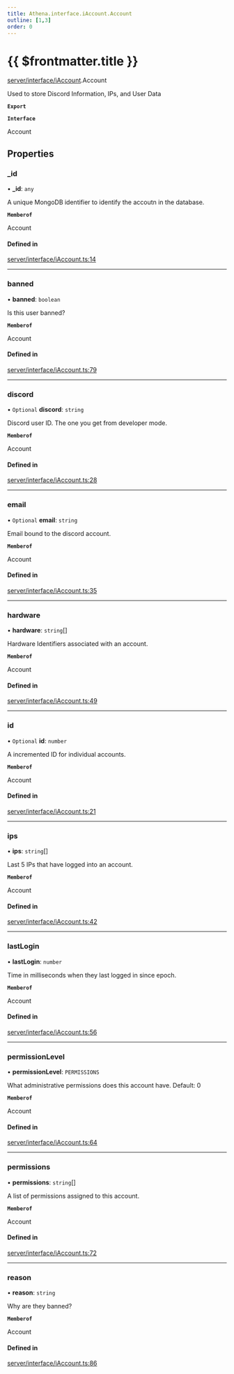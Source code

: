 ```yaml
---
title: Athena.interface.iAccount.Account
outline: [1,3]
order: 0
---
```


# {{ $frontmatter.title }}


[server/interface/iAccount](../modules/server_interface_iAccount.md).Account

Used to store Discord Information, IPs, and User Data

**`Export`**

**`Interface`**

Account

## Properties

### \_id

• **\_id**: `any`

A unique MongoDB identifier to identify the accoutn in the database.

**`Memberof`**

Account

#### Defined in

[server/interface/iAccount.ts:14](https://github.com/Stuyk/altv-athena/blob/2ba937d/src/core/server/interface/iAccount.ts#L14)

___

### banned

• **banned**: `boolean`

Is this user banned?

**`Memberof`**

Account

#### Defined in

[server/interface/iAccount.ts:79](https://github.com/Stuyk/altv-athena/blob/2ba937d/src/core/server/interface/iAccount.ts#L79)

___

### discord

• `Optional` **discord**: `string`

Discord user ID. The one you get from developer mode.

**`Memberof`**

Account

#### Defined in

[server/interface/iAccount.ts:28](https://github.com/Stuyk/altv-athena/blob/2ba937d/src/core/server/interface/iAccount.ts#L28)

___

### email

• `Optional` **email**: `string`

Email bound to the discord account.

**`Memberof`**

Account

#### Defined in

[server/interface/iAccount.ts:35](https://github.com/Stuyk/altv-athena/blob/2ba937d/src/core/server/interface/iAccount.ts#L35)

___

### hardware

• **hardware**: `string`[]

Hardware Identifiers associated with an account.

**`Memberof`**

Account

#### Defined in

[server/interface/iAccount.ts:49](https://github.com/Stuyk/altv-athena/blob/2ba937d/src/core/server/interface/iAccount.ts#L49)

___

### id

• `Optional` **id**: `number`

A incremented ID for individual accounts.

**`Memberof`**

Account

#### Defined in

[server/interface/iAccount.ts:21](https://github.com/Stuyk/altv-athena/blob/2ba937d/src/core/server/interface/iAccount.ts#L21)

___

### ips

• **ips**: `string`[]

Last 5 IPs that have logged into an account.

**`Memberof`**

Account

#### Defined in

[server/interface/iAccount.ts:42](https://github.com/Stuyk/altv-athena/blob/2ba937d/src/core/server/interface/iAccount.ts#L42)

___

### lastLogin

• **lastLogin**: `number`

Time in milliseconds when they last logged in since epoch.

**`Memberof`**

Account

#### Defined in

[server/interface/iAccount.ts:56](https://github.com/Stuyk/altv-athena/blob/2ba937d/src/core/server/interface/iAccount.ts#L56)

___

### permissionLevel

• **permissionLevel**: `PERMISSIONS`

What administrative permissions does this account have.
Default: 0

**`Memberof`**

Account

#### Defined in

[server/interface/iAccount.ts:64](https://github.com/Stuyk/altv-athena/blob/2ba937d/src/core/server/interface/iAccount.ts#L64)

___

### permissions

• **permissions**: `string`[]

A list of permissions assigned to this account.

**`Memberof`**

Account

#### Defined in

[server/interface/iAccount.ts:72](https://github.com/Stuyk/altv-athena/blob/2ba937d/src/core/server/interface/iAccount.ts#L72)

___

### reason

• **reason**: `string`

Why are they banned?

**`Memberof`**

Account

#### Defined in

[server/interface/iAccount.ts:86](https://github.com/Stuyk/altv-athena/blob/2ba937d/src/core/server/interface/iAccount.ts#L86)
